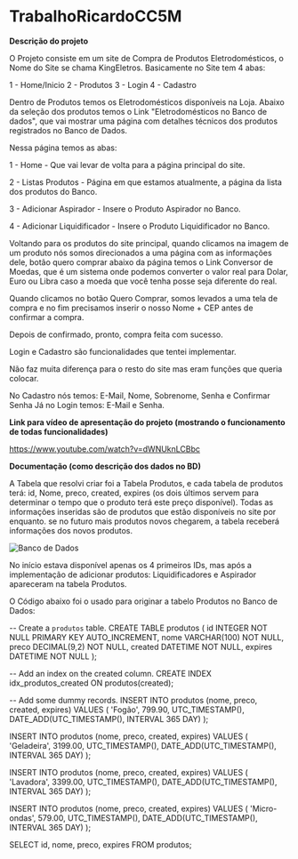# TrabalhoRicardoCC5M

**Descrição do projeto**

O Projeto consiste em um site de Compra de Produtos Eletrodomésticos, o Nome do Site se chama KingEletros.
Basicamente no Site tem 4 abas:

1 - Home/Inicio
2 - Produtos
3 - Login
4 - Cadastro

Dentro de Produtos temos os Eletrodomésticos disponíveis na Loja. Abaixo da seleção dos produtos temos o Link "Eletrodomésticos no Banco de dados", que vai mostrar uma página com detalhes técnicos dos produtos registrados no Banco de Dados.

Nessa página temos as abas: 

1 - Home - Que vai levar de volta para a página principal do site.

2 - Listas Produtos - Página em que estamos atualmente, a página da lista dos produtos do Banco.

3 - Adicionar Aspirador - Insere o Produto Aspirador no Banco.

4 - Adicionar Liquidificador - Insere o Produto Liquidificador no Banco.


Voltando para os produtos do site principal, quando clicamos na imagem de um produto nós somos direcionados a uma página com as informações dele, botão quero comprar abaixo da página temos o Link Conversor de 
Moedas, que é um sistema onde podemos converter o valor real para Dolar, Euro ou Libra caso a moeda que você tenha posse seja diferente do real.

Quando clicamos no botão Quero Comprar, somos levados a uma tela de compra e no fim precisamos inserir o nosso Nome + CEP antes de confirmar a compra.

Depois de confirmado, pronto, compra feita com sucesso.

Login e Cadastro são funcionalidades que tentei implementar.

Não faz muita diferença para o resto do site mas eram funções que queria colocar.

No Cadastro nós temos: E-Mail, Nome, Sobrenome, Senha e Confirmar Senha
Já no Login temos: E-Mail e Senha.

**Link para vídeo de apresentação do projeto (mostrando o funcionamento de todas funcionalidades)**

https://www.youtube.com/watch?v=dWNUknLCBbc

**Documentação (como descrição dos dados no BD)**

A Tabela que resolvi criar foi a Tabela Produtos, e cada tabela de produtos terá: id, Nome, preco, created, expires (os dois últimos servem para determinar o tempo que o produto terá este preço disponível). Todas as informações inseridas são de produtos que estão disponíveis no site por enquanto. se no futuro mais produtos novos chegarem, a tabela receberá informações dos novos produtos.



![Banco de Dados](https://user-images.githubusercontent.com/62408199/172451632-9d6b26a4-fe4b-4d10-a9b8-34254ddb9962.PNG)

No início estava disponível apenas os 4 primeiros IDs, mas após a implementação de adicionar produtos: Liquidificadores e Aspirador apareceram na tabela Produtos.

O Código abaixo foi o usado para originar a tabelo Produtos no Banco de Dados:


-- Create a `produtos` table.
CREATE TABLE produtos (
id INTEGER NOT NULL PRIMARY KEY AUTO_INCREMENT,
nome VARCHAR(100) NOT NULL,
preco DECIMAL(9,2) NOT NULL,
created DATETIME NOT NULL,
expires DATETIME NOT NULL
);

-- Add an index on the created column.
CREATE INDEX idx_produtos_created ON produtos(created);

-- Add some dummy records.
INSERT INTO produtos (nome, preco, created, expires) VALUES (
'Fogão', 
799.90, 
UTC_TIMESTAMP(),
DATE_ADD(UTC_TIMESTAMP(), INTERVAL 365 DAY)
);

INSERT INTO produtos (nome, preco, created, expires) VALUES (
'Geladeira', 
3199.00, 
UTC_TIMESTAMP(),
DATE_ADD(UTC_TIMESTAMP(), INTERVAL 365 DAY)
);

INSERT INTO produtos (nome, preco, created, expires) VALUES (
'Lavadora', 
3399.00, 
UTC_TIMESTAMP(),
DATE_ADD(UTC_TIMESTAMP(), INTERVAL 365 DAY)
);

INSERT INTO produtos (nome, preco, created, expires) VALUES (
'Micro-ondas', 
579.00, 
UTC_TIMESTAMP(),
DATE_ADD(UTC_TIMESTAMP(), INTERVAL 365 DAY)
);

SELECT id, nome, preco, expires FROM produtos;




